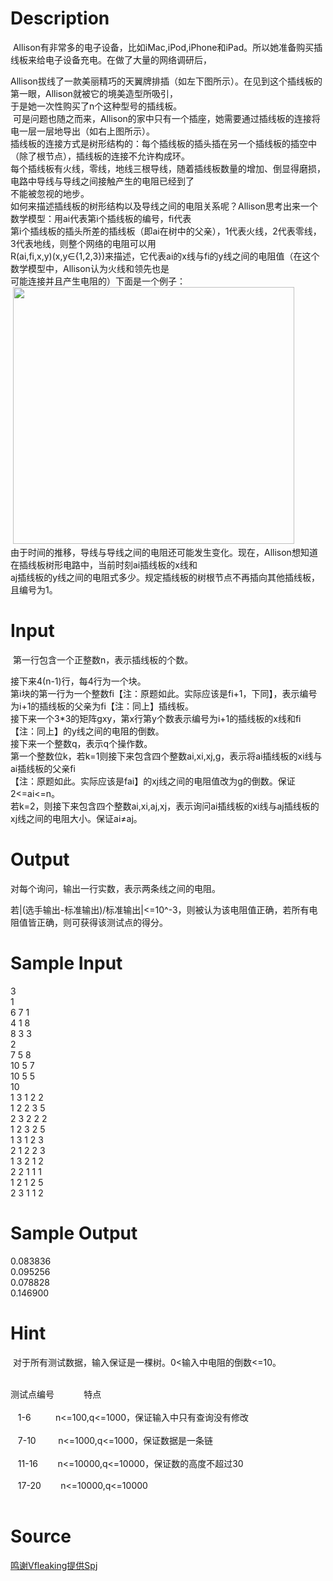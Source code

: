 
# Description

<div class="content"><p> Allison有非常多的电子设备，比如iMac,iPod,iPhone和iPad。所以她准备购买插线板来给电子设备充电。在做了大量的网络调研后，</p>
<div>Allison拔线了一款美丽精巧的天翼牌排插（如左下图所示）。在见到这个插线板的第一眼，Allison就被它的境美造型所吸引，</div>
<div>于是她一次性购买了n个这种型号的插线板。 </div>
<div> 可是问题也随之而来，Allison的家中只有一个插座，她需要通过插线板的连接将电一层一层地导出（如右上图所示）。 </div>
<div>插线板的连接方式是树形结构的：每个插线板的插头插在另一个插线板的插空中（除了根节点），插线板的连接不允许构成环。 </div>
<div>每个插线板有火线，零线，地线三根导线，随着插线板数量的增加、倒显得磨损，电路中导线与导线之间接触产生的电阻已经到了</div>
<div>不能被忽视的地步。 </div>
<div>如何来描述插线板的树形结构以及导线之间的电阻关系呢？Allison思考出来一个数学模型：用ai代表第i个插线板的编号，fi代表</div>
<div>第i个插线板的插头所差的插线板（即ai在树中的父亲），1代表火线，2代表零线，3代表地线，则整个网络的电阻可以用</div>
<div>R(ai,fi,x,y)(x,y∈{1,2,3})来描述，它代表ai的x线与fi的y线之间的电阻值（在这个数学模型中，Allison认为火线和领先也是</div>
<div>可能连接并且产生电阻的）下面是一个例子： </div>
<div> <img src="source/bzoj/3556/img/aHR0cHM6Ly9seWRzeS5jb20vSnVkZ2VPbmxpbmUvdXBsb2FkLzIwMTUwNS8xMTExLmpwZw==.jpg" width="450" height="411" alt=""/></div>
<div>由于时间的推移，导线与导线之间的电阻还可能发生变化。现在，Allison想知道在插线板树形电路中，当前时刻ai插线板的x线和</div>
<div>aj插线板的y线之间的电阻式多少。规定插线板的树根节点不再插向其他插线板，且编号为1。 </div></div>

# Input

<div class="content"><p> 第一行包含一个正整数n，表示插线板的个数。 </p>
<div>接下来4(n-1)行，每4行为一个块。 </div>
<div>第i块的第一行为一个整数fi【注：原题如此。实际应该是fi+1，下同】，表示编号为i+1的插线板的父亲为fi【注：同上】插线板。 </div>
<div>接下来一个3*3的矩阵gxy，第x行第y个数表示编号为i+1的插线板的x线和fi【注：同上】的y线之间的电阻的倒数。 </div>
<div>接下来一个整数q，表示q个操作数。 </div>
<div>第一个整数位k，若k=1则接下来包含四个整数ai,xi,xj,g，表示将ai插线板的xi线与ai插线板的父亲fi</div>
<div>【注：原题如此。实际应该是fai】的xj线之间的电阻值改为g的倒数。保证2&lt;=ai&lt;=n。 </div>
<div>若k=2，则接下来包含四个整数ai,xi,aj,xj，表示询问ai插线板的xi线与aj插线板的xj线之间的电阻大小。保证ai≠aj。 </div></div>

# Output

<div class="content"><p>对每个询问，输出一行实数，表示两条线之间的电阻。 </p>
<div>若|(选手输出-标准输出)/标准输出|&lt;=10^-3，则被认为该电阻值正确，若所有电阻值皆正确，则可获得该测试点的得分。 </div></div>

# Sample Input

<div class="content"><span class="sampledata">3<br/>
1<br/>
6 7 1 <br/>
4 1 8 <br/>
8 3 3 <br/>
2<br/>
7 5 8 <br/>
10 5 7 <br/>
10 5 5 <br/>
10<br/>
1 3 1 2 2<br/>
1 2 2 3 5<br/>
2 3 2 2 2<br/>
1 2 3 2 5<br/>
1 3 1 2 3<br/>
2 1 2 2 3<br/>
1 3 2 1 2<br/>
2 2 1 1 1<br/>
1 2 1 2 5<br/>
2 3 1 1 2</span></div>

# Sample Output

<div class="content"><span class="sampledata">0.083836<br/>
0.095256<br/>
0.078828<br/>
0.146900</span></div>

# Hint

<div class="content"><p></p><p> 对于所有测试数据，输入保证是一棵树。0&lt;输入中电阻的倒数&lt;=10。 </p><br/>
<div>测试点编号            特点</div><br/>
<div>   1-6          n&lt;=100,q&lt;=1000，保证输入中只有查询没有修改</div><br/>
<div>   7-10         n&lt;=1000,q&lt;=1000，保证数据是一条链</div><br/>
<div>   11-16        n&lt;=10000,q&lt;=10000，保证数的高度不超过30</div><br/>
<div>   17-20        n&lt;=10000,q&lt;=10000</div><br/>
<div></div><p></p></div>

# Source

<div class="content"><p><a href="problemset.php?search=鸣谢Vfleaking提供Spj">鸣谢Vfleaking提供Spj</a></p></div>

